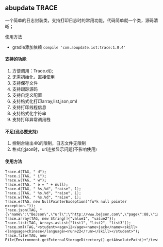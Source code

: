 ## abupdate TRACE

一个简单的日志封装类，支持打印日志时的常用功能，代码简单就一个类，源码清晰；

使用方法
- gradle添加依赖
`compile 'com.abupdate.iot:trace:1.0.4'`

#### 支持的功能
1. 方便调用：Trace.d();
2. 无需初始化，直接使用
3. 支持保存文件
4. 支持跟踪源码
5. 支持自定义配置
6. 支持格式化打印array,list,json,xml
7. 支持打印线程信息
8. 支持格式化字符串
9. 支持打印异常调用栈

#### 不足(没必要支持)
1. 控制台输出4K的限制，日志文件无限制
2. 格式化json时，url连接显示问题(不影响使用)

#### 使用方法
```
Trace.d(TAG, " d");
Trace.i(TAG, " i");
Trace.w(TAG, " w");
Trace.e(TAG, " e = " + null);
Trace.d(TAG, " %s,%d", "raise", 1);
Trace.i(TAG, " %s,%d", "raise", 1);
Trace.w(TAG, " %s,%d", "raise", 1);
Trace.e(TAG, new NullPointerException("fu*k null pointer exception."));
Trace.json(TAG, "{\"name\":\"BeJson\",\"url\":\"http://www.bejson.com\",\"page\":88,\"isNonProfit\":true}");
Trace.array(TAG, new String[]{"value1", "value2"});
Trace.list(TAG, Arrays.asList("list1", "list2", "list3"));
Trace.xml(TAG,"<student><age>12</age><name>jack</name><skill><language>chinese</language><run>22</run></skill></student>");
Trace.file(TAG, new File(Environment.getExternalStorageDirectory().getAbsolutePath()+"/test.log"));
```